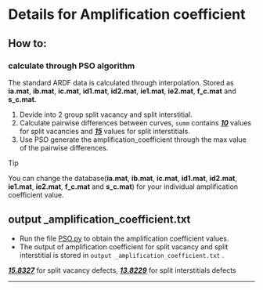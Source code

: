 # Details for Amplification coefficient

## How to:

### calculate through PSO algorithm

The standard ARDF data is calculated through interpolation. Stored as **ia.mat**, **ib.mat**, **ic.mat**, **id1.mat**, **id2.mat**, **ie1.mat**, **ie2.mat**, **f_c.mat** and **s_c.mat**.

1. Devide into 2 group split vacancy and split interstitial.
2. Calculate pairwise differences between curves, `summ` contains <u>***10***</u> values for split vacancies and <u>***15***</u> values for split interstitials.
3. Use PSO generate the amplification_coefficient through the max value of the pairwise differences.

> [!TIP]
>
> You can change the database(**ia.mat**, **ib.mat**, **ic.mat**, **id1.mat**, **id2.mat**, **ie1.mat**, **ie2.mat**, **f_c.mat** and **s_c.mat**) for your individual amplification coefficient value.

## output _amplification_coefficient.txt

- Run the file [PSO.py](Github_code/PSO_4_amplification_coefficient/PSO.py) to obtain the amplification coefficient values.
- The output of amplification coefficient for split vacancy and split interstitial is stored in `output _amplification_coefficient.txt` .



**<u>*15.8327*</u>** for split vacancy defects, **<u>*13.8229*</u>** for split interstitials defects

------------------

